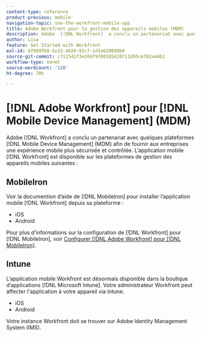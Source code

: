 ```yaml
---
content-type: reference
product-previous: mobile
navigation-topic: use-the-workfront-mobile-app
title: Adobe Workfront pour la gestion des appareils mobiles (MDM)
description: Adobe  [!DNL Workfront]  a conclu un partenariat avec quelques plateformes de gestion des appareils mobiles (MDM) afin de fournir aux entreprises une expérience mobile plus sécurisée et contrôlée.
author: Lisa
feature: Get Started with Workfront
exl-id: 6f989fb8-5e33-4626-92cf-1d3a629698b0
source-git-commit: c711541f3e166f9700195420711d95ce782a44b2
workflow-type: tm+mt
source-wordcount: '120'
ht-degree: 70%

---
```


# [!DNL Adobe Workfront] pour [!DNL Mobile Device Management] (MDM)

Adobe [!DNL Workfront] a conclu un partenariat avec quelques plateformes [!DNL Mobile Device Management] (MDM) afin de fournir aux entreprises une expérience mobile plus sécurisée et contrôlée. L’application mobile [!DNL Workfront] est disponible sur les plateformes de gestion des appareils mobiles suivantes :

## MobileIron

Voir la documention d’aide de [!DNL MobileIron] pour installer l’application mobile [!DNL Workfront] depuis sa plateforme :

* iOS
* Android

Pour plus d’informations sur la configuration de [!DNL Workfront] pour [!DNL MobileIron], voir [Configurer  [!DNL Adobe Workfront]  pour  [!DNL MobileIron]](../../../workfront-basics/mobile-apps/using-the-workfront-mobile-app/wf-mobileiron-configs.md).

## Intune

L’application mobile Workfront est désormais disponible dans la boutique d’applications [!DNL Microsoft Intune]. Votre administrateur Workfront peut affecter l&#39;application à votre appareil via Intune.

* iOS
* Android

Votre instance Workfront doit se trouver sur Adobe Identity Management System (IMS).